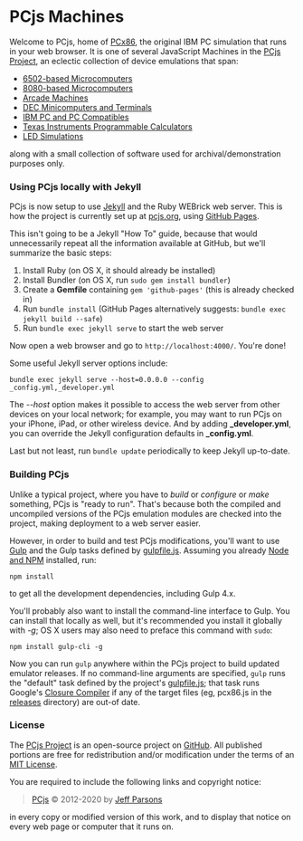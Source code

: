 # PCjs Machines

Welcome to PCjs, home of [PCx86](/machines/pcx86/), the original IBM PC simulation that runs in your web browser.  It is
one of several JavaScript Machines in the [PCjs Project](https://github.com/jeffpar/pcjs.org), an eclectic collection of
device emulations that span:

  - [6502-based Microcomputers](/machines/osi/)
  - [8080-based Microcomputers](/machines/pcx80/)
  - [Arcade Machines](/machines/arcade/)
  - [DEC Minicomputers and Terminals](/machines/dec/)
  - [IBM PC and PC Compatibles](/machines/pcx86/)
  - [Texas Instruments Programmable Calculators](/machines/ti/)
  - [LED Simulations](/machines/led/)

along with a small collection of software used for archival/demonstration purposes only.

### Using PCjs locally with Jekyll

PCjs is now setup to use [Jekyll](http://jekyllrb.com) and the Ruby WEBrick web server.  This is how the project
is currently set up at [pcjs.org](https://www.pcjs.org), using [GitHub Pages](https://pages.github.com).

This isn't going to be a Jekyll "How To" guide, because that would unnecessarily repeat all the information available
at GitHub, but we'll summarize the basic steps:

 1. Install Ruby (on OS X, it should already be installed)
 2. Install Bundler (on OS X, run `sudo gem install bundler`)
 4. Create a **Gemfile** containing `gem 'github-pages'` (this is already checked in)
 5. Run `bundle install` (GitHub Pages alternatively suggests: `bundle exec jekyll build --safe`)
 6. Run `bundle exec jekyll serve` to start the web server

Now open a web browser and go to `http://localhost:4000/`.  You're done!

Some useful Jekyll server options include:

	bundle exec jekyll serve --host=0.0.0.0 --config _config.yml,_developer.yml

The *--host* option makes it possible to access the web server from other devices on your local network;
for example, you may want to run PCjs on your iPhone, iPad, or other wireless device.  And by adding **_developer.yml**,
you can override the Jekyll configuration defaults in **_config.yml**.

Last but not least, run `bundle update` periodically to keep Jekyll up-to-date.

### Building PCjs

Unlike a typical project, where you have to *build* or *configure* or *make* something, PCjs is "ready to run".
That's because both the compiled and uncompiled versions of the PCjs emulation modules are checked into the project,
making deployment to a web server easier.

However, in order to build and test PCjs modifications, you'll want to use [Gulp](https://gulpjs.com/) and the
Gulp tasks defined by [gulpfile.js](gulpfile.js).  Assuming you already [Node and NPM](https://nodejs.org/) installed,
run:

	npm install

to get all the development dependencies, including Gulp 4.x.

You'll probably also want to install the command-line interface to Gulp.  You can install that locally as well, but
it's recommended you install it globally with *-g*; OS X users may also need to preface this command with `sudo`:

	npm install gulp-cli -g

Now you can run `gulp` anywhere within the PCjs project to build updated emulator releases.  If no command-line arguments
are specified, `gulp` runs the "default" task defined by the project's [gulpfile.js](gulpfile.js); that task runs
Google's [Closure Compiler](https://developers.google.com/closure/compiler/) if any of the target files (eg, pcx86.js
in the [releases](/machines/pcx86/releases/) directory) are out-of date.

### License

The [PCjs Project](https://github.com/jeffpar/pcjs.org) is an open-source project on [GitHub](https://github.com/jeffpar).
All published portions are free for redistribution and/or modification under the terms of an [MIT License](/LICENSE.txt).

You are required to include the following links and copyright notice:

> [PCjs](https://www.pcjs.org) © 2012-2020 by [Jeff Parsons](https://jeffpar.com)

in every copy or modified version of this work, and to display that notice on every web page or computer that it runs on.
